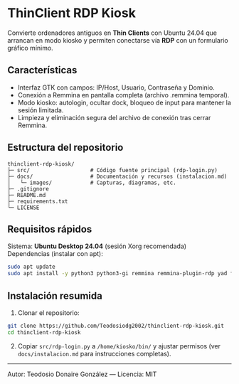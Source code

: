 
# ThinClient RDP Kiosk

Convierte ordenadores antiguos en **Thin Clients** con Ubuntu 24.04 que arrancan en modo kiosko y permiten conectarse vía **RDP** con un formulario gráfico mínimo.

## Características
- Interfaz GTK con campos: IP/Host, Usuario, Contraseña y Dominio.
- Conexión a Remmina en pantalla completa (archivo .remmina temporal).
- Modo kiosko: autologin, ocultar dock, bloqueo de input para mantener la sesión limitada.
- Limpieza y eliminación segura del archivo de conexión tras cerrar Remmina.

## Estructura del repositorio
```
thinclient-rdp-kiosk/
├─ src/                   # Código fuente principal (rdp-login.py)
├─ docs/                  # Documentación y recursos (instalacion.md)
│   └─ images/            # Capturas, diagramas, etc.
├─ .gitignore
├─ README.md
├─ requirements.txt
└─ LICENSE
```

## Requisitos rápidos
Sistema: **Ubuntu Desktop 24.04** (sesión Xorg recomendada)<br>
Dependencias (instalar con apt):
```bash
sudo apt update
sudo apt install -y python3 python3-gi remmina remmina-plugin-rdp yad feh openbox
```

## Instalación resumida
1. Clonar el repositorio:
```bash
git clone https://github.com/Teodosiodg2002/thinclient-rdp-kiosk.git
cd thinclient-rdp-kiosk
```
2. Copiar `src/rdp-login.py` a `/home/kiosko/bin/` y ajustar permisos (ver `docs/instalacion.md` para instrucciones completas).

---
Autor: Teodosio Donaire González — Licencia: MIT
